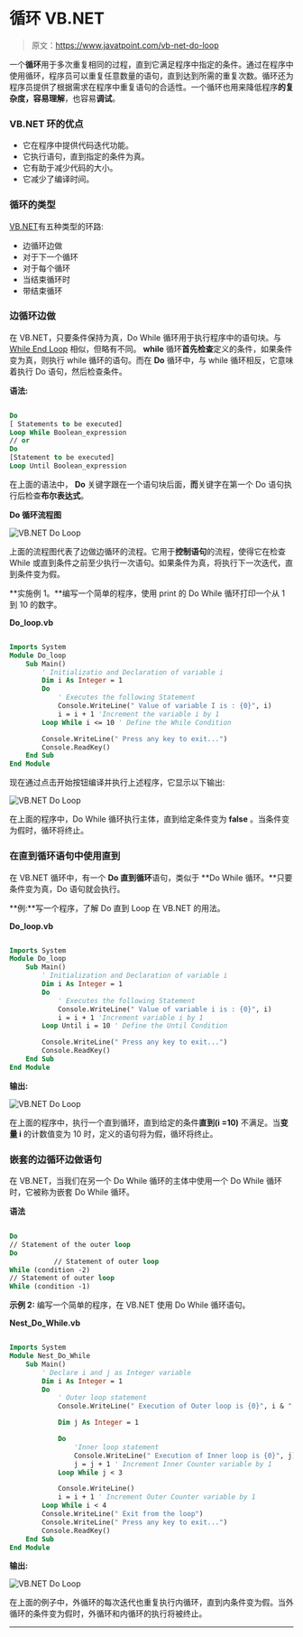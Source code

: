# 循环 VB.NET

> 原文：<https://www.javatpoint.com/vb-net-do-loop>

一个**循环**用于多次重复相同的过程，直到它满足程序中指定的条件。通过在程序中使用循环，程序员可以重复任意数量的语句，直到达到所需的重复次数。循环还为程序员提供了根据需求在程序中重复语句的合适性。一个循环也用来降低程序**的复杂度，容易理解**，也容易**调试**。

### VB.NET 环的优点

*   它在程序中提供代码迭代功能。
*   它执行语句，直到指定的条件为真。
*   它有助于减少代码的大小。
*   它减少了编译时间。

### 循环的类型

[VB.NET](https://www.javatpoint.com/vb-net)有五种类型的环路:

*   边循环边做
*   对于下一个循环
*   对于每个循环
*   当结束循环时
*   带结束循环

### 边循环边做

在 VB.NET，只要条件保持为真，Do While 循环用于执行程序中的语句块。与 [While End Loop](vb-net-while-end-loop) 相似，但略有不同。 **while** 循环**首先检查**定义的条件，如果条件变为真，则执行 while 循环的语句。而在 **Do** 循环中，与 while 循环相反，它意味着执行 Do 语句，然后检查条件。

**语法:**

```vb

Do
[ Statements to be executed]
Loop While Boolean_expression
// or
Do 
[Statement to be executed]
Loop Until Boolean_expression

```

在上面的语法中， **Do** 关键字跟在一个语句块后面，**而**关键字在第一个 Do 语句执行后检查**布尔表达式**。

**Do 循环流程图**

![VB.NET Do Loop](img/06c13049e9e342fd074dcd08ffa72e31.png)

上面的流程图代表了边做边循环的流程。它用于**控制语句**的流程，使得它在检查 While 或直到条件之前至少执行一次语句。如果条件为真，将执行下一次迭代，直到条件变为假。

**实施例 1。**编写一个简单的程序，使用 print 的 Do While 循环打印一个从 1 到 10 的数字。

**Do_loop.vb**

```vb

Imports System
Module Do_loop
    Sub Main()
        ' Initializatio and Declaration of variable i
        Dim i As Integer = 1
        Do
            ' Executes the following Statement
            Console.WriteLine(" Value of variable I is : {0}", i)
            i = i + 1 'Increment the variable i by 1
        Loop While i <= 10 ' Define the While Condition

        Console.WriteLine(" Press any key to exit...")
        Console.ReadKey()
    End Sub
End Module

```

现在通过点击开始按钮编译并执行上述程序，它显示以下输出:

![VB.NET Do Loop](img/ce80946a59a0cd46b06c99f222a9a363.png)

在上面的程序中，Do While 循环执行主体，直到给定条件变为 **false** 。当条件变为假时，循环将终止。

### 在直到循环语句中使用直到

在 VB.NET 循环中，有一个 **Do 直到循环**语句，类似于 **Do While 循环。**只要条件变为真，Do 语句就会执行。

**例:**写一个程序，了解 Do 直到 Loop 在 VB.NET 的用法。

**Do_loop.vb**

```vb

Imports System
Module Do_loop
    Sub Main()
        ' Initialization and Declaration of variable i
        Dim i As Integer = 1
        Do
            ' Executes the following Statement
            Console.WriteLine(" Value of variable i is : {0}", i)
            i = i + 1 'Increment variable i by 1
        Loop Until i = 10 ' Define the Until Condition

        Console.WriteLine(" Press any key to exit...")
        Console.ReadKey()
    End Sub
End Module

```

**输出:**

![VB.NET Do Loop](img/ea1bee7e6db9fca0fc0e3cd4ba5976d6.png)

在上面的程序中，执行一个直到循环，直到给定的条件**直到(i =10)** 不满足。当**变量 i** 的计数值变为 10 时，定义的语句将为假，循环将终止。

### 嵌套的边循环边做语句

在 VB.NET，当我们在另一个 Do While 循环的主体中使用一个 Do While 循环时，它被称为嵌套 Do While 循环。

**语法**

```vb

Do
// Statement of the outer loop
Do
           // Statement of outer loop
While (condition -2)
// Statement of outer loop
While (condition -1)

```

**示例 2:** 编写一个简单的程序，在 VB.NET 使用 Do While 循环语句。

**Nest_Do_While.vb**

```vb

Imports System
Module Nest_Do_While
    Sub Main()
        ' Declare i and j as Integer variable
        Dim i As Integer = 1
        Do
            ' Outer loop statement
            Console.WriteLine(" Execution of Outer loop is {0}", i & " times")

            Dim j As Integer = 1

            Do
                'Inner loop statement
                Console.WriteLine(" Execution of Inner loop is {0}", j)
                j = j + 1 ' Increment Inner Counter variable by 1
            Loop While j < 3

            Console.WriteLine()
            i = i + 1 ' Increment Outer Counter variable by 1
        Loop While i < 4
        Console.WriteLine(" Exit from the loop")
        Console.WriteLine(" Press any key to exit...")
        Console.ReadKey()
    End Sub
End Module

```

**输出:**

![VB.NET Do Loop](img/799d2a8f303e8138b2f3cf62b26f8d31.png)

在上面的例子中，外循环的每次迭代也重复执行内循环，直到内条件变为假。当外循环的条件变为假时，外循环和内循环的执行将被终止。

* * *